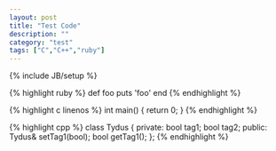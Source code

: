 ```yaml
---
layout: post
title: "Test Code"
description: ""
category: "test"
tags: ["C","C++","ruby"]
---
```

{% include JB/setup %}

{% highlight ruby %}
def foo
  puts 'foo'
end
{% endhighlight %}

{% highlight c linenos %}
int main()
{
  return 0;
}
{% endhighlight %}

{% highlight cpp %}
class Tydus {
private:
  bool tag1;
  bool tag2;
public:
  Tydus& setTag1(bool);
  bool getTag1();
};
{% endhighlight %}
